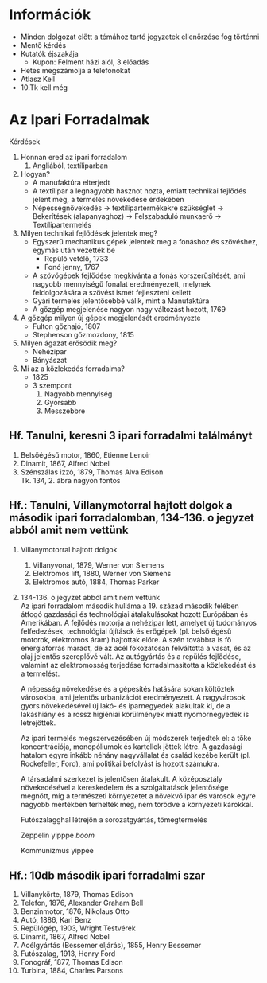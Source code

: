 # Információk  
- Minden dolgozat előtt a témához tartó jegyzetek ellenőrzése fog történni  
- Mentő kérdés  
- Kutatók éjszakája  
	- Kupon: Felment házi alól, 3 előadás  
- Hetes megszámolja a telefonokat  
- Atlasz Kell  
- 10.Tk kell még  
  
# Az Ipari Forradalmak  
Kérdések  
1. Honnan ered az ipari forradalom  
	1. Angliából, textíliparban  
2. Hogyan?  
	- A manufaktúra elterjedt  
	- A textílipar a legnagyobb hasznot hozta, emiatt technikai fejlődés jelent meg, a termelés növekedése érdekében  
	- Népességnövekedés -> textílipartermékekre szükséglet -> Bekerítések (alapanyaghoz) -> Felszabaduló munkaerő -> Textílipartermelés  
3. Milyen technikai fejlődések jelentek meg?  
	- Egyszerű mechanikus gépek jelentek meg a fonáshoz és szövéshez, egymás után vezették be  
		- Repülő vetélő, 1733  
		- Fonó jenny, 1767  
	- A szövőgépek fejlődése megkívánta a fonás korszerűsítését, ami nagyobb mennyiségű fonalat eredményezett, melynek feldolgozására a szövést ismét fejleszteni kellett  
	- Gyári termelés jelentősebbé válik, mint a Manufaktúra  
	- A gőzgép megjelenése nagyon nagy változást hozott, 1769  
4. A gőzgép milyen új gépek megjelenését eredményezte  
	- Fulton gőzhajó, 1807  
	- Stephenson gőzmozdony, 1815  
5. Milyen ágazat erősödik meg?  
	- Nehézipar  
	- Bányászat  
6. Mi az a közlekedés forradalma?  
	- 1825  
	- 3 szempont  
		1. Nagyobb mennyiség  
		2. Gyorsabb  
		3. Messzebbre  
## Hf. Tanulni, keresni 3 ipari forradalmi találmányt  
1. Belsőégésű motor, 1860, Étienne Lenoir  
2. Dinamit, 1867, Alfred Nobel  
3. Szénszálas izzó, 1879, Thomas Alva Edison  
Tk. 134, 2. ábra nagyon fontos  
## Hf.: Tanulni, Villanymotorral hajtott dolgok a második ipari forradalomban, 134-136. o jegyzet abból amit nem vettünk  
1. Villanymotorral hajtott dolgok  
	1. Villanyvonat, 1879, Werner von Siemens  
	2. Elektromos lift, 1880, Werner von Siemens  
	3. Elektromos autó, 1884, Thomas Parker  
2. 134-136. o jegyzet abból amit nem vettünk  
	Az ipari forradalom második hulláma a 19. század második felében átfogó gazdasági és technológiai átalakulásokat hozott Európában és Amerikában. A fejlődés motorja a nehézipar lett, amelyet új tudományos felfedezések, technológiai újítások és erőgépek (pl. belső égésű motorok, elektromos áram) hajtottak előre. A szén továbbra is fő energiaforrás maradt, de az acél fokozatosan felváltotta a vasat, és az olaj jelentős szereplővé vált. Az autógyártás és a repülés fejlődése, valamint az elektromosság terjedése forradalmasította a közlekedést és a termelést.  
  
	A népesség növekedése és a gépesítés hatására sokan költöztek városokba, ami jelentős urbanizációt eredményezett. A nagyvárosok gyors növekedésével új lakó- és iparnegyedek alakultak ki, de a lakáshiány és a rossz higiéniai körülmények miatt nyomornegyedek is létrejöttek.  
  
	Az ipari termelés megszervezésében új módszerek terjedtek el: a tőke koncentrációja, monopóliumok és kartellek jöttek létre. A gazdasági hatalom egyre inkább néhány nagyvállalat és család kezébe került (pl. Rockefeller, Ford), ami politikai befolyást is hozott számukra.  
  
	A társadalmi szerkezet is jelentősen átalakult. A középosztály növekedésével a kereskedelem és a szolgáltatások jelentősége megnőtt, míg a természeti környezetet a növekvő ipar és városok egyre nagyobb mértékben terhelték meg, nem törődve a környezeti károkkal.  
  
	Futószalagghal létrejön a sorozatgyártás, tömegtermelés  
  
	Zeppelin yipppe *boom*  
  
	Kommunizmus yippee  
  
## Hf.: 10db második ipari forradalmi szar  
1. Villanykörte, 1879, Thomas Edison  
2. Telefon, 1876, Alexander Graham Bell  
3. Benzinmotor, 1876, Nikolaus Otto  
4. Autó, 1886, Karl Benz  
5. Repülőgép, 1903, Wright Testvérek  
6. Dinamit, 1867, Alfred Nobel  
7. Acélgyártás (Bessemer eljárás), 1855, Henry Bessemer  
8. Futószalag, 1913, Henry Ford  
9. Fonográf, 1877, Thomas Edison  
10. Turbina, 1884, Charles Parsons  
